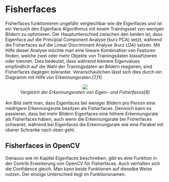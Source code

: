 # Fisherfaces
Fisherfaces funktionieren ungefähr vergleichbar wie die Eigenfaces und ist ein Versuch den Eigenface Algorithmus mit einem Trainingsset von wenigen Bildern zu optimieren. Der Hauptunterschied zwischen den beiden ist, dass Eigenface auf die Principial Component Analyse (kurz PCA) setzt, während die Fisherfaces auf die Linear Discriminant Analyse (kurz LDA) setzen. Mit Hilfe dieser Analyse möchte man eine lineare Kombination von Featuren finden, welche zwei oder mehr Objekte von Trainingsdaten klassifizieren oder trennen. Dies bedeutet, dass während kleinere Eigenvalues empfindlich auf die Wahl der Trainingsdaten an Bildern reagieren, sind Fisherfaces dagegen toleranter. Veranschaulichen lässt sich dies durch ein Diagramm mit Hilfe von Erkennungsraten.[7,11]
<br><center><img src="../assets/eigenvsfisher.png"><br>
*Vergleich der Erkennungsraten von Eigen- und Fisherfaces[8]*</center><br>
Am Bild sieht man, dass Eigenfaces bei weniger Bildern pro Person eine niedrigere Erkennungsrate besitzen als Fisherfaces. Dennoch kann es passieren, dass bei mehr Bildern Eigenfaces eine höhere Erkennungsrate als Fisherfaces haben, auch wenn die Erkennungsrate bei Fisherfaces schwankt, während bei Eigenfaces die Erkennungsrate wie eine Parabel mit oberer Schranke nach oben geht.
## Fisherfaces in OpenCV
Genauso wie im Kapitel Eigenfaces beschrieben, gibt es eine Funktion in der Contrib Erweiterung von OpenCV für Fisherfaces. Auch verhalten sich die Confidence gleich. Man kann beide Funktionen auf dieselbe Weise nutzen. Der einzige Unterschied liegt im Funktionsnamen.
